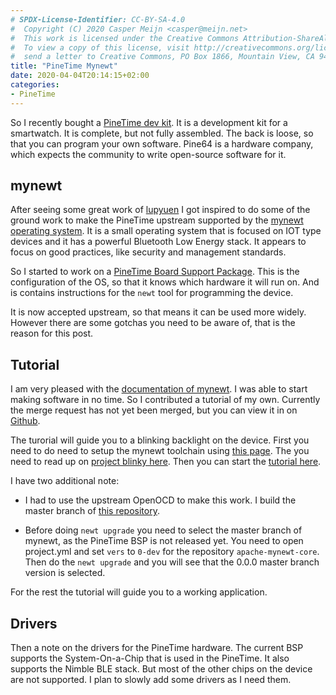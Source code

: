 ```yaml
---
# SPDX-License-Identifier: CC-BY-SA-4.0
#  Copyright (C) 2020 Casper Meijn <casper@meijn.net>
#  This work is licensed under the Creative Commons Attribution-ShareAlike 4.0 International License. 
#  To view a copy of this license, visit http://creativecommons.org/licenses/by-sa/4.0/ or 
#  send a letter to Creative Commons, PO Box 1866, Mountain View, CA 94042, USA.
title: "PineTime Mynewt"
date: 2020-04-04T20:14:15+02:00
categories:
- PineTime
---
```


So I recently bought a [PineTime dev kit](https://store.pine64.org/?product=pinetime-dev-kit).
It is a development kit for a smartwatch. It is complete, but not fully assembled. The back is
loose, so that you can program your own software. Pine64 is a hardware company, which expects
the community to write open-source software for it. 

mynewt
------

After seeing some great work of [lupyuen](https://github.com/lupyuen/pinetime-rust-mynewt) I
got inspired to do some of the ground work to make the PineTime upstream supported by the
[mynewt operating system](https://mynewt.apache.org/). It is a small operating system that is
focused on IOT type devices and it has a powerful Bluetooth Low Energy stack. It appears to
focus on good practices, like security and management standards.

So I started to work on a [PineTime Board Support Package](https://github.com/apache/mynewt-core/tree/master/hw/bsp/pinetime).
This is the configuration of the OS, so that it knows which hardware it will run on.
And is contains instructions for the `newt` tool for programming the device.

It is now accepted upstream, so that means it can be used more widely. However there are some
gotchas you need to be aware of, that is the reason for this post.

Tutorial
--------

I am very pleased with the [documentation of mynewt](https://mynewt.apache.org/latest/). I was
able to start making software in no time. So I contributed a tutorial of my own. Currently the 
merge request has not yet been merged, but you can view it in on [Github](https://github.com/apache/mynewt-documentation/blob/5642718c5af9ae09eab47feb6eb3688040c70ffa/docs/tutorials/blinky/pinetime.rst).

The turorial will guide you to a blinking backlight on the device. First you need to do need to setup the mynewt
toolchain using [this page](https://mynewt.apache.org/latest/get_started/index.html). The you need to
read up on [project blinky here](https://mynewt.apache.org/latest/tutorials/blinky/blinky.html). Then you can
start the [tutorial here](https://github.com/apache/mynewt-documentation/blob/5642718c5af9ae09eab47feb6eb3688040c70ffa/docs/tutorials/blinky/pinetime.rst).

I have two additional note:

- I had to use the upstream OpenOCD to make this work. I build the master branch of [this repository](https://github.com/ntfreak/openocd).

- Before doing `newt upgrade` you need to select the master branch of mynewt, as the PineTime BSP is not 
    released yet. You need to open project.yml and set `vers` to `0-dev` for the repository `apache-mynewt-core`.
    Then do the `newt upgrade` and you will see that the 0.0.0 master branch version is selected.

For the rest the tutorial will guide you to a working application.

Drivers
-------

Then a note on the drivers for the PineTime hardware. The current BSP supports the System-On-a-Chip
that is used in the PineTime. It also supports the Nimble BLE stack. But most of the other
chips on the device are not supported. I plan to slowly add some drivers as I need them.
